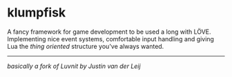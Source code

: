 klumpfisk
===================

A fancy framework for game development to be used a long with LÖVE. Implementing nice event systems, comfortable input handling and giving Lua the *thing oriented* structure you've always wanted.

----------
*basically a fork of Luvnit by Justin van der Leij*
